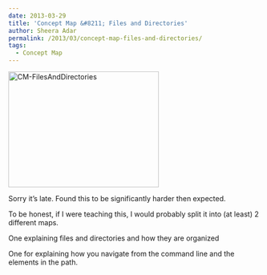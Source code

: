 ```yaml
---
date: 2013-03-29
title: 'Concept Map &#8211; Files and Directories'
author: Sheera Adar
permalink: /2013/03/concept-map-files-and-directories/
tags:
  - Concept Map
---
```

[<img class="alignnone size-medium wp-image-2000" alt="CM-FilesAndDirectories" src="http://teaching.software-carpentry.org/wp-content/uploads/2013/03/CM-FilesAndDirectories-300x231.jpg" width="300" height="231" />][1]

Sorry it&#8217;s late. Found this to be significantly harder then expected.

To be honest, if I were teaching this, I would probably split it into (at least) 2 different maps.

One explaining files and directories and how they are organized

One for explaining how you navigate from the command line and the elements in the path.

 [1]: http://teaching.software-carpentry.org/wp-content/uploads/2013/03/CM-FilesAndDirectories.jpg
